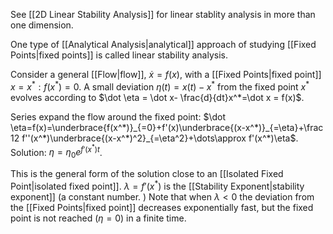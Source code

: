 See [[2D Linear Stability Analysis]] for linear stablity analysis in more than one dimension.

One type of [[Analytical Analysis|analytical]] approach of studying [[Fixed Points|fixed points]] is called linear stability analysis.

Consider a general [[Flow|flow]], $\dot x = f(x)$, with a [[Fixed Points|fixed point]] $x=x^*: f(x^*)=0$.
A small deviation $\eta(t)=x(t)-x^*$ from the fixed point $x^*$ evolves according to $\dot \eta = \dot x- \frac{d}{dt}x^*=\dot x = f(x)$.

Series expand the flow around the fixed point:
$\dot \eta=f(x)=\underbrace{f(x^*)}_{=0}+f'(x)\underbrace{(x-x^*)}_{=\eta}+\frac 12 f''(x^*)\underbrace{(x-x^*)^2}_{=\eta^2}+\dots\approx f'(x^*)\eta$.
Solution: $\eta=\eta_0e^{f'(x^*)t}$.

This is the general form of the solution close to an [[Isolated Fixed Point|isolated fixed point]].
$\lambda=f'(x^*)$ is the [[Stability Exponent|stability exponent]] (a constant number. ) Note that when $\lambda < 0$ the deviation from the [[Fixed Points|fixed point]]  decreases exponentially fast, but the fixed point is not reached ($\eta = 0$) in a finite time. 

